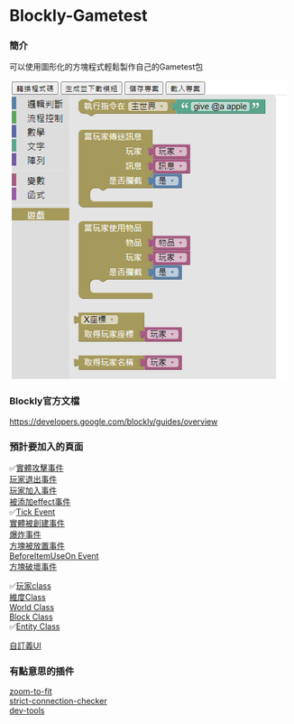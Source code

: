 # Blockly-Gametest
### 簡介

可以使用圖形化的方塊程式輕鬆製作自己的Gametest包

![image](/res/image.png)
### Blockly官方文檔
https://developers.google.com/blockly/guides/overview
### 預計要加入的頁面

✅[實體攻擊事件](https://docs.microsoft.com/en-us/minecraft/creator/scriptapi/mojang-minecraft/entityhiteventsignal)\
[玩家退出事件](https://docs.microsoft.com/en-us/minecraft/creator/scriptapi/mojang-minecraft/playerleaveeventsignal)\
[玩家加入事件](https://docs.microsoft.com/en-us/minecraft/creator/scriptapi/mojang-minecraft/playerjoineventsignal)\
[被添加effect事件](https://docs.microsoft.com/en-us/minecraft/creator/scriptapi/mojang-minecraft/effectaddeventsignal)\
✅[Tick Event](https://docs.microsoft.com/en-us/minecraft/creator/scriptapi/mojang-minecraft/tickeventsignal)\
[實體被創建事件](https://docs.microsoft.com/en-us/minecraft/creator/scriptapi/mojang-minecraft/entitycreateeventsignal)\
[爆炸事件](https://docs.microsoft.com/en-us/minecraft/creator/scriptapi/mojang-minecraft/explosioneventsignal)\
[方塊被放置事件](https://docs.microsoft.com/en-us/minecraft/creator/scriptapi/mojang-minecraft/blockplaceeventsignal)\
[BeforeItemUseOn Event](https://docs.microsoft.com/en-us/minecraft/creator/scriptapi/mojang-minecraft/beforeitemuseoneventsignal)\
[方塊破壞事件](https://docs.microsoft.com/en-us/minecraft/creator/scriptapi/mojang-minecraft/blockbreakeventsignal)

✅[玩家class](https://docs.microsoft.com/en-us/minecraft/creator/scriptapi/mojang-minecraft/player#removetag)\
[維度Class](https://docs.microsoft.com/en-us/minecraft/creator/scriptapi/mojang-minecraft/dimension)\
[World Class](https://docs.microsoft.com/en-us/minecraft/creator/scriptapi/mojang-minecraft/world)\
[Block Class](https://docs.microsoft.com/en-us/minecraft/creator/scriptapi/mojang-minecraft/block)\
✅[Entity Class](https://docs.microsoft.com/en-us/minecraft/creator/scriptapi/mojang-minecraft/entity)

[自訂義UI](https://docs.microsoft.com/en-us/minecraft/creator/scriptapi/mojang-minecraft-ui/mojang-minecraft-ui)

### 有點意思的插件

[zoom-to-fit](https://github.com/google/blockly-samples/tree/master/plugins/zoom-to-fit)\
[strict-connection-checker](https://github.com/google/blockly-samples/tree/master/plugins/strict-connection-checker)\
[dev-tools](https://github.com/google/blockly-samples/tree/master/plugins/dev-tools)